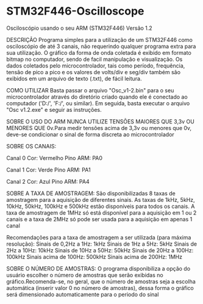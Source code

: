# STM32F446-Oscilloscope
Osciloscópio usando o seu ARM (STM32F446)
Versão 1.2

DESCRIÇÃO
Programa simples para a utilização de um STM32F446 como osciloscópio de até 3 canais, não requerindo qualquer programa extra para sua utilização. O gráfico da forma de onda coletada é exibido em formato bitmap no computador, sendo de facil manipulação e visualização. Os dados coletados pelo microcontrolador, tais como período, frequência, tensão de pico a pico e os valores de volts/div e seg/div também são exibidos em um arquivo de texto (.txt), de fácil leitura.


COMO UTILIZAR
Basta passar o arquivo "Osc_v1-2.bin" para o seu microcontrolador através do diretório criado quando ele é conectado ao computador ('D:/', 'F:/', ou similar). Em seguida, basta executar o arquivo "Osc v1.2.exe" e seguir as instruções.


SOBRE O USO DO ARM
NUNCA UTILIZE TENSÕES MAIORES QUE 3,3v OU MENORES QUE 0v.Para medir tensões acima de 3,3v ou menores que 0v, deve-se condicionar o sinal de forma discreta ao microcontrolador


SOBRE OS CANAIS:

Canal 0
Cor: Vermelho
Pino ARM: PA0

Canal 1
Cor: Verde
Pino ARM: PA1

Canal 2
Cor: Azul
Pino ARM: PA4


SOBRE A TAXA DE AMOSTRAGEM:
São disponibilizadas 8 taxas de amostragem para a aquisição de diferentes sinais.
As taxas de 1kHz, 5kHz, 10kHz, 50kHz, 100kHz e 500kHz estão disponíveis para todos os canais. A taxa de amostragem de 1MHz só está disponível para a aquisição em 1 ou 2 canais e a taxa de 2MHz só pode ser usada para a aquisição em apenas 1 canal


Recomendações para a taxa de amostragem a ser utilizada (para máxima resolução):
Sinais de 0,2Hz a 1Hz: 1kHz
Sinais de 1Hz a 5Hz: 5kHz
Sinais de 2Hz a 10Hz: 10kHz
Sinais de 10Hz a 50Hz: 50kHz
Sinais de 20Hz a 100Hz: 100kHz
Sinais acima de 100Hz: 500kHz
Sinais acima de 200Hz: 1MHz


SOBRE O NÚMERO DE AMOSTRAS:
O programa disponibiliza a opção do usuário escolher o número de amostras que serão exibidas no gráfico.Recomenda-se, no geral, que o número de amostras seja a escolha automática (inserir valor 0 no número de amostras), dessa forma o gráfico será dimensionado automaticamente para o periodo do sinal
